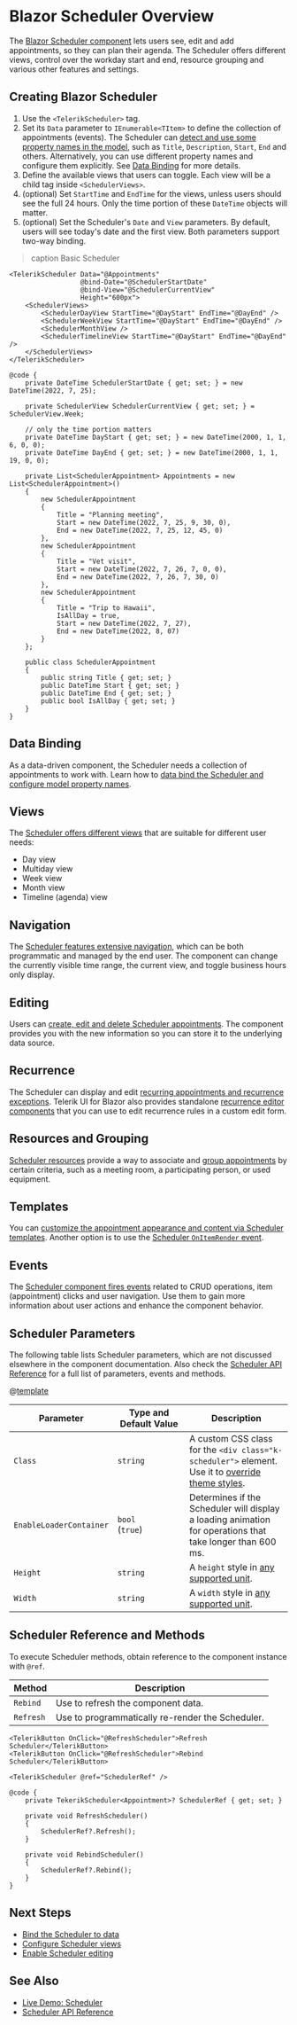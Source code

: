 
# Blazor Scheduler Overview

The <a href="https://www.telerik.com/blazor-ui/scheduler" target="_blank">Blazor Scheduler component</a> lets users see, edit and add appointments, so they can plan their agenda. The Scheduler offers different views, control over the workday start and end, resource grouping and various other features and settings.

## Creating Blazor Scheduler

1. Use the `<TelerikScheduler>` tag.
1. Set its `Data` parameter to `IEnumerable<TItem>` to define the collection of appointments (events). The Scheduler can [detect and use some property names in the model](slug:scheduler-appointments-databinding#appointment-features), such as `Title`, `Description`, `Start`, `End` and others. Alternatively, you can use different property names and configure them explicitly. See [Data Binding](slug:scheduler-appointments-databinding) for more details.
1. Define the available views that users can toggle. Each view will be a child tag inside `<SchedulerViews>`.
1. (optional) Set `StartTime` and `EndTime` for the views, unless users should see the full 24 hours. Only the time portion of these `DateTime` objects will matter.
1. (optional) Set the Scheduler's `Date` and `View` parameters. By default, users will see today's date and the first view. Both parameters support two-way binding.

>caption Basic Scheduler

````RAZOR
<TelerikScheduler Data="@Appointments"
                  @bind-Date="@SchedulerStartDate"
                  @bind-View="@SchedulerCurrentView"
                  Height="600px">
    <SchedulerViews>
        <SchedulerDayView StartTime="@DayStart" EndTime="@DayEnd" />
        <SchedulerWeekView StartTime="@DayStart" EndTime="@DayEnd" />
        <SchedulerMonthView />
        <SchedulerTimelineView StartTime="@DayStart" EndTime="@DayEnd" />
    </SchedulerViews>
</TelerikScheduler>

@code {
    private DateTime SchedulerStartDate { get; set; } = new DateTime(2022, 7, 25);

    private SchedulerView SchedulerCurrentView { get; set; } = SchedulerView.Week;

    // only the time portion matters
    private DateTime DayStart { get; set; } = new DateTime(2000, 1, 1, 6, 0, 0);
    private DateTime DayEnd { get; set; } = new DateTime(2000, 1, 1, 19, 0, 0);

    private List<SchedulerAppointment> Appointments = new List<SchedulerAppointment>()
    {
        new SchedulerAppointment
        {
            Title = "Planning meeting",
            Start = new DateTime(2022, 7, 25, 9, 30, 0),
            End = new DateTime(2022, 7, 25, 12, 45, 0)
        },
        new SchedulerAppointment
        {
            Title = "Vet visit",
            Start = new DateTime(2022, 7, 26, 7, 0, 0),
            End = new DateTime(2022, 7, 26, 7, 30, 0)
        },
        new SchedulerAppointment
        {
            Title = "Trip to Hawaii",
            IsAllDay = true,
            Start = new DateTime(2022, 7, 27),
            End = new DateTime(2022, 8, 07)
        }
    };

    public class SchedulerAppointment
    {
        public string Title { get; set; }
        public DateTime Start { get; set; }
        public DateTime End { get; set; }
        public bool IsAllDay { get; set; }
    }
}
````

## Data Binding

As a data-driven component, the Scheduler needs a collection of appointments to work with. Learn how to [data bind the Scheduler and configure model property names](slug:scheduler-appointments-databinding).

## Views

The [Scheduler offers different views](slug:scheduler-views-overview) that are suitable for different user needs:

* Day view
* Multiday view
* Week view
* Month view
* Timeline (agenda) view

## Navigation

The [Scheduler features extensive navigation](slug:scheduler-navigation), which can be both programmatic and managed by the end user. The component can change the currently visible time range, the current view, and toggle business hours only display.

## Editing

Users can [create, edit and delete Scheduler appointments](slug:scheduler-appointments-edit). The component provides you with the new information so you can store it to the underlying data source.

## Recurrence

The Scheduler can display and edit [recurring appointments and recurrence exceptions](slug:scheduler-recurrence). Telerik UI for Blazor also provides standalone [recurrence editor components](slug:scheduler-recurrence#recurrence-editor-components) that you can use to edit recurrence rules in a custom edit form.

## Resources and Grouping

[Scheduler resources](slug:scheduler-resources) provide a way to associate and [group appointments](slug:scheduler-resource-grouping) by certain criteria, such as a meeting room, a participating person, or used equipment.

## Templates

You can [customize the appointment appearance and content via Scheduler templates](slug:scheduler-templates-appointment). Another option is to use the [Scheduler `OnItemRender` event](slug:scheduler-events#itemrender).

## Events

The [Scheduler component fires events](slug:scheduler-events) related to CRUD operations, item (appointment) clicks and user navigation. Use them to gain more information about user actions and enhance the component behavior.

## Scheduler Parameters

The following table lists Scheduler parameters, which are not discussed elsewhere in the component documentation. Also check the [Scheduler API Reference](slug:Telerik.Blazor.Components.TelerikScheduler-1) for a full list of parameters, events and methods.

@[template](/_contentTemplates/common/parameters-table-styles.md#table-layout)

| Parameter | Type and Default&nbsp;Value | Description |
| --- | --- | --- |
| `Class` | `string` | A custom CSS class for the `<div class="k-scheduler">` element. Use it to [override theme styles](slug:themes-override). |
| `EnableLoaderContainer` | `bool` <br /> (`true`) | Determines if the Scheduler will display a loading animation for operations that take longer than 600 ms. |
| `Height` | `string` | A `height` style in [any supported unit](slug:common-features/dimensions). |
| `Width` | `string` | A `width` style in [any supported unit](slug:common-features/dimensions). |

## Scheduler Reference and Methods

To execute Scheduler methods, obtain reference to the component instance with `@ref`.

| Method | Description |
|---------|-------------|
| `Rebind` | Use to refresh the component data. |
| `Refresh` | Use to programmatically re-render the Scheduler. |

<div class="skip-repl"></div>

````RAZOR
<TelerikButton OnClick="@RefreshScheduler">Refresh Scheduler</TelerikButton>
<TelerikButton OnClick="@RefreshScheduler">Rebind Scheduler</TelerikButton>

<TelerikScheduler @ref="SchedulerRef" />

@code {
    private TekerikScheduler<Appointment>? SchedulerRef { get; set; }

    private void RefreshScheduler()
    {
        SchedulerRef?.Refresh();
    }

    private void RebindScheduler()
    {
        SchedulerRef?.Rebind();
    }
}
````

## Next Steps

* [Bind the Scheduler to data](slug:scheduler-appointments-databinding)
* [Configure Scheduler views](slug:scheduler-views-overview)
* [Enable Scheduler editing](slug:scheduler-appointments-edit)

## See Also

* [Live Demo: Scheduler](https://demos.telerik.com/blazor-ui/scheduler/overview)
* [Scheduler API Reference](slug:Telerik.Blazor.Components.TelerikScheduler-1)
